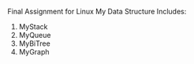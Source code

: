 Final Assignment for Linux
My Data Structure Includes:
1. MyStack
2. MyQueue
3. MyBiTree
4. MyGraph


